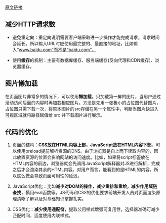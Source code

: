 [原文链接](https://blog.csdn.net/qf2019/article/details/99829115?utm_medium=distribute.pc_relevant.none-task-blog-OPENSEARCH-1.channel_param&depth_1-utm_source=distribute.pc_relevant.none-task-blog-OPENSEARCH-1.channel_param)

## 减少HTTP请求数

- 避免重定向：重定向说明需要客户端采取进一步操作才能完成请求，请求时间会延长。所以输入URL时应使用最完整的、最直接的地址，比如输入“www.baidu.com”而不是“baidu.com”。

- 使用**缓存**的机制：主要有数据库缓存、服务端缓存(反向代理和CDN缓存)、浏览器缓存。

## 图片懒加载

在页面图片非常多的情况下，可以使用**懒加载**。只加载第一屏的图片，当用户通过滚动访问后面的内容时再加载相应图片。方法是先用一张极小的占位图代替图片，占位图只需下载一次，将原本图片的src存储在另一个属性中，判断当图片快进入可视区域就将路径赋值给 src 并下载图片进行展示。

## 代码的优化

1. 页面的结构：**CSS放在HTML内容上部，JavaScript放在HTML内容下部**。可以使用preload提前解析资源的DNS。由于浏览器是自上而下读取内容的，因此放置资源的位置会影响网站的访问速度。比如，如果将script标签放在HTML内容的前边，浏览器就会先调用JavaScript解释器对JS进行解析，完成之后才会渲染其余的HTML内容。对用户而言，能看到的是HTML的内容，所以这么做会导致页面可用性的延迟。

2. JavaScript优化：比如**减少对DOM的操作，减少重排和重绘，减少作用域链查找**，慎用eval函数等。JS代码和CSS的优化要求前端开发人员对页面渲染原理清晰了解以及对基础知识掌握扎实。

3. CSS优化：**减少使用通配符**，提取公用样式增强可复用性，选择器准确可减少匹配时间，适度使用内联样式。
